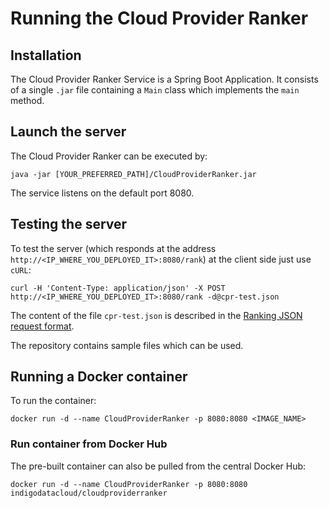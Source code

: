 # Running the Cloud Provider Ranker

## Installation
The Cloud Provider Ranker Service is a Spring Boot Application.
It consists of a single `.jar` file containing a `Main` class 
which implements the `main` method.


## Launch the server

The Cloud Provider Ranker can be executed by:

```
java -jar [YOUR_PREFERRED_PATH]/CloudProviderRanker.jar
```

The service listens on the default port 8080.


## Testing the server

To test the server (which responds at the address
`http://<IP_WHERE_YOU_DEPLOYED_IT>:8080/rank`) at the
client side just use `cURL`:

```
curl -H 'Content-Type: application/json' -X POST http://<IP_WHERE_YOU_DEPLOYED_IT>:8080/rank -d@cpr-test.json
```

The content of the file `cpr-test.json` is described in
the [Ranking JSON request format](json_request_format.md).

The repository contains sample files which can be used.


## Running a Docker container

To run the container:

```
docker run -d --name CloudProviderRanker -p 8080:8080 <IMAGE_NAME>
```

### Run container from Docker Hub

The pre-built container can also be pulled from the central Docker Hub:

```
docker run -d --name CloudProviderRanker -p 8080:8080 indigodatacloud/cloudproviderranker
```
